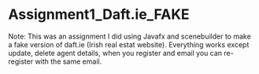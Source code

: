 # Assignment1_Daft.ie_FAKE
Note: This was an assignment I did using Javafx and scenebuilder to make a 
      fake version of daft.ie (Irish real estat website). Everything works
      except update, delete agent details, when you register
      and email you can re-register with the same email.
